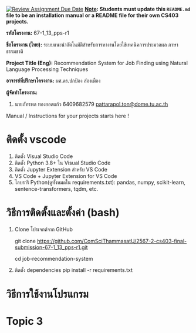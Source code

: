 [![Review Assignment Due Date](https://classroom.github.com/assets/deadline-readme-button-22041afd0340ce965d47ae6ef1cefeee28c7c493a6346c4f15d667ab976d596c.svg)](https://classroom.github.com/a/w8H8oomW)
**<ins>Note</ins>: Students must update this `README.md` file to be an installation manual or a README file for their own CS403 projects.**

**รหัสโครงงาน:** 67-1_13_pps-r1

**ชื่อโครงงาน (ไทย):** ระบบแนะนำอัตโนมัติสำหรับการหางานโดยใช้เทคนิคการประมวลผล
 ภาษาธรรมชาติ 

**Project Title (Eng):** Recommendation System for Job Finding using Natural Language 
Processing Techniques

**อาจารย์ที่ปรึกษาโครงงาน:** ผศ.ดร.ปกป้อง ส่องเมือง

**ผู้จัดทำโครงงาน:**
1. นายภัทรพล ทองยอดแก้ว  6409682579  pattarapol.ton@dome.tu.ac.th
   
Manual / Instructions for your projects starts here !
#  ติดตั้ง vscode
   1. ติดตั้ง Visual Studio Code
   2. ติดตั้ง Python 3.8+ ใน Visual Studio Code
   3. ติดตั้ง Jupyter Extension สำหรับ VS Code
   4. VS Code + Jupyter Extension for VS Code
   5. ไลบรารี Python(ดูทั้งหมดใน requirements.txt): pandas, numpy, scikit-learn, sentence-transformers, tqdm, etc.
#  วิธีการติดตั้งและตั้งค่า (bash)
   1. Clone โปรเจกต์จาก GitHub

        git clone https://github.com/ComSciThammasatU/2567-2-cs403-final-submission-67-1_13_pps-r1.git

        cd job-recommendation-system
   3. ติดตั้ง dependencies
        pip install -r requirements.txt
# วิธีการใช้งานโปรแกรม
# Topic 3

